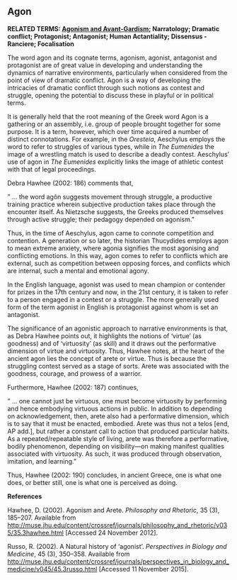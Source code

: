 ## Agon

**RELATED TERMS: [Agonism and Avant-Gardism](https://github.com/narrative-environments/CourseCompendium/blob/main/Agonism-and-Avant-Gardism.md); Narratology; Dramatic conflict; Protagonist; Antagonist; Human Actantiality; Dissensus - Ranciere; Focalisation**

The word agon and its cognate terms, agonism, agonist, antagonist and protagonist are of great value in developing and understanding the dynamics of narrative environments, particularly when considered from the point of view of dramatic conflict. Agon is a way of developing the intricacies of dramatic conflict through such notions as contest and struggle, opening the potential to discuss these in playful or in political terms.

It is generally held that the root meaning of the Greek word Agon is a gathering or an assembly, i.e. group of people brought together for some purpose. It is a term, however, which over time acquired a number of distinct connotations. For example, in the _Oresteia_, Aeschylus employs the word to refer to struggles of various types, while in _The Eumenides_ the image of a wrestling match is used to describe a deadly contest. Aeschylus’ use of agon in _The Eumenides_ explicitly links the image of athletic contest with that of legal proceedings.

Debra Hawhee (2002: 186) comments that,

” … the word agôn suggests movement through struggle, a productive training practice wherein subjective production takes place through the encounter itself. As Nietzsche suggests, the Greeks produced themselves through active struggle; their pedagogy depended on agonism.”

Thus, in the time of Aeschylus, agon came to connote competition and contention. A generation or so later, the historian Thucydides employs agon to mean extreme anxiety, where agonia signifies the most agonising and conflicting emotions. In this way, agon comes to refer to conflicts which are external, such as competition between opposing forces, and conflicts which are internal, such a mental and emotional agony.

In the English language, agonist was used to mean champion or contender for prizes in the 17th century and now, in the 21st century, it is taken to refer to a person engaged in a contest or a struggle. The more generally used form of the term agonist in English is protagonist against whom is set an antagonist.

The significance of an agonistic approach to narrative environments is that, as Debra Hawhee points out, it highlights the notions of ‘virtue’ (as goodness) and of ‘virtuosity’ (as skill) and it draws out the performative dimension of virtue and virtuosity. Thus, Hawhee notes, at the heart of the ancient agon lies the concept of arete or virtue. Thus is because the struggling contest served as a stage of sorts. Arete was associated with the goodness, courage, and prowess of a warrior.

Furthermore, Hawhee (2002: 187) continues,

” … one cannot just be virtuous, one must become virtuosity by performing and hence embodying virtuous actions in public. In addition to depending on acknowledgement, then, arete also had a performative dimension, which is to say that it must be enacted, embodied. Arete was thus not a telos [end, AP add.], but rather a constant call to action that produced particular habits. As a repeated/repeatable style of living, arete was therefore a performative, bodily phenomenon, depending on visibility—on making manifest qualities associated with virtuosity. As such, it was produced through observation, imitation, and learning.”

Thus, Hawhee (2002: 190) concludes, in ancient Greece, one is what one does, or better still, one is what one is perceived as doing.

**References**

Hawhee, D. (2002). Agonism and Arete. _Philosophy and Rhetoric_, 35 (3), 185–207\. Available from http://muse.jhu.edu/content/crossref/journals/philosophy_and_rhetoric/v035/35.3hawhee.html [Accessed 24 November 2012].

Russo, R. (2002). A Natural history of ‘agonist’. _Perspectives in Biology and Medicine_, 45 (3), 350–358\. Available from http://muse.jhu.edu/content/crossref/journals/perspectives_in_biology_and_medicine/v045/45.3russo.html [Accessed 11 November 2015].


